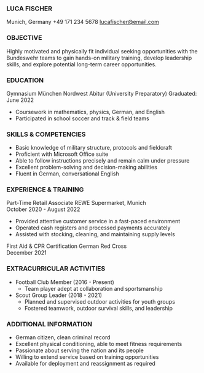 
### LUCA FISCHER

Munich, Germany +49 171 234 5678 [lucafischer@email.com](mailto:lucafischer@email.com)

### OBJECTIVE

Highly motivated and physically fit individual seeking opportunities with the Bundeswehr teams to gain hands-on military training, develop leadership skills, and explore potential long-term career opportunities.

### EDUCATION

Gymnasium München Nordwest Abitur (University Preparatory) Graduated: June 2022

-   Coursework in mathematics, physics, German, and English
-   Participated in school soccer and track & field teams

### SKILLS & COMPETENCIES

-   Basic knowledge of military structure, protocols and fieldcraft
-   Proficient with Microsoft Office suite
-   Able to follow instructions precisely and remain calm under pressure
-   Excellent problem-solving and decision-making abilities
-   Fluent in German, conversational English

### EXPERIENCE & TRAINING

Part-Time Retail Associate REWE Supermarket, Munich  
October 2020 - August 2022

-   Provided attentive customer service in a fast-paced environment
-   Operated cash registers and processed payments accurately
-   Assisted with stocking, cleaning, and maintaining supply levels

First Aid & CPR Certification German Red Cross  
December 2021

### EXTRACURRICULAR ACTIVITIES

-   Football Club Member (2016 - Present)
    -   Team player adept at collaboration and sportsmanship
-   Scout Group Leader (2018 - 2021)
    -   Planned and supervised outdoor activities for youth groups
    -   Fostered teamwork, outdoor survival skills, and leadership

### ADDITIONAL INFORMATION

-   German citizen, clean criminal record
-   Excellent physical conditioning, able to meet fitness requirements
-   Passionate about serving the nation and its people
-   Willing to extend service based on training opportunities
-   Available for deployment and reassignment as required